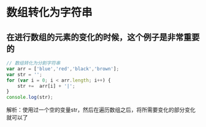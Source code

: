 # 数组转化为字符串

## 在进行数组的元素的变化的时候，这个例子是非常重要的

```javascript
// 数组转化为分割字符串
var arr = ['blue','red','black','brown'];
var str = '';
for (var i = 0; i < arr.length; i++) {
    str +=  arr[i] + '|';
}
console.log(str);
```

解析：使用过一个空的变量str，然后在遍历数组之后，将所需要变化的部分变化就可以了